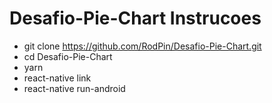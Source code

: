 # Desafio-Pie-Chart Instrucoes


- git clone https://github.com/RodPin/Desafio-Pie-Chart.git
- cd Desafio-Pie-Chart
- yarn
- react-native link
- react-native run-android
